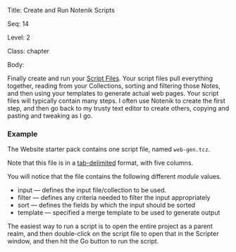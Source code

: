 Title:  Create and Run Notenik Scripts

Seq:    14

Level:  2

Class:  chapter

Body:

Finally create and run your [Script Files](https://notenik.app/kb/script-files.html). Your script files pull everything together, reading from your Collections, sorting and filtering those Notes, and then using your templates to generate actual web pages. Your script files will typically contain many steps. I often use Notenik to create the first step, and then go back to my trusty text editor to create others, copying and pasting and tweaking as I go. 

### Example

The Website starter pack contains one script file, named `web-gen.tcz`. 

Note that this file is in a [tab-delimited](https://en.wikipedia.org/wiki/Tab-separated_values) format, with five columns. 

You will notice that the file contains the following different *module* values. 

+ input — defines the input file/collection to be used. 
+ filter — defines any criteria needed to filter the input appropriately
+ sort — defines the fields by which the input should be sorted
+ template — specified a merge template to be used to generate output

The easiest way to run a script is to open the entire project as a parent realm, and then double-click on the script file to open that in the Scripter window, and then hit the Go button to run the script.
